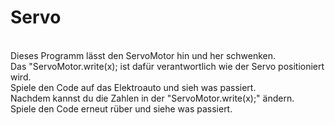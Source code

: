 # Servo
<br/>
Dieses Programm lässt den ServoMotor hin und her schwenken.<br/>
Das "ServoMotor.write(x); ist dafür verantwortlich wie der Servo positioniert wird.<br/>
Spiele den Code auf das Elektroauto und sieh was passiert.<br/>
Nachdem kannst du die Zahlen in der "ServoMotor.write(x);" ändern.<br/>
Spiele den Code erneut rüber und siehe was passiert.<br/>


